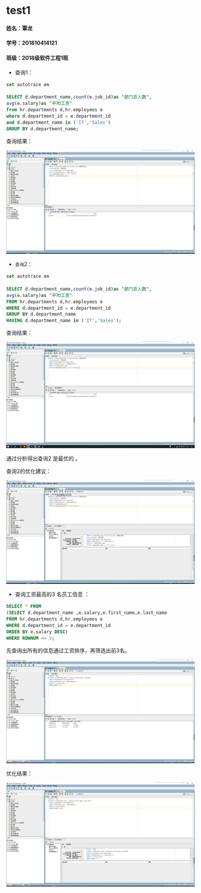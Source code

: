 # test1

#### 姓名：覃龙

#### 学号：201810414121

#### 班级：2018级软件工程1班

- 查询1：

```sql
set autotrace on

SELECT d.department_name,count(e.job_id)as "部门总人数",
avg(e.salary)as "平均工资"
from hr.departments d,hr.employees e
where d.department_id = e.department_id
and d.department_name in ('IT','Sales')
GROUP BY d.department_name;
```

查询结果：

![](1.png)

- `查询`2：

```sql
set autotrace on

SELECT d.department_name,count(e.job_id)as "部门总人数",
avg(e.salary)as "平均工资"
FROM hr.departments d,hr.employees e
WHERE d.department_id = e.department_id
GROUP BY d.department_name
HAVING d.department_name in ('IT','Sales');
```

查询结果：

![](3.png)

通过分析得出查询2 是最优的 。

查询2的优化建议：

![](4.png)

-  查询工资最高的3 名员工信息 ：

  ```sql
  SELECT * FROM 
  (SELECT d.department_name ,e.salary,e.first_name,e.last_name
  FROM hr.departments d,hr.employees e 
  WHERE d.department_id = e.department_id
  ORDER BY e.salary DESC) 
  WHERE ROWNUM <= 3;
  ```

  先查询出所有的信息通过工资排序，再筛选出前3名。

![](6.png)

优化结果：

![](5.png)